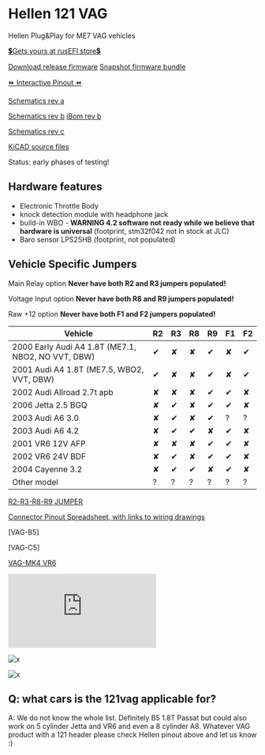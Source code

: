 # Hellen 121 VAG

Hellen Plug&Play for ME7 VAG vehicles

[💲Gets yours at rusEFI store💲](https://www.shop.rusefi.com/shop/p/hellen-121-vag)

[Download release firmware](https://github.com/rusefi/rusefi/releases/latest/download/rusefi_bundle_hellen121vag.zip)
[Snapshot firmware bundle](https://rusefi.com/build_server/rusefi_bundle_hellen121vag.zip)

[⏩ Interactive Pinout ⏪](https://rusefi.com/docs/pinouts/hellen/hellen121vag/)

[Schematics rev a](https://github.com/rusefi/hellen121vag/raw/main/boards/hellen121vag-a/board/hellen121vag-a-schematic.pdf)

[Schematics rev b](https://github.com/rusefi/hellen121vag/raw/main/boards/hellen121vag-b/board/hellen121vag-b-schematic.pdf)
[iBom rev b](https://rusefi.com/docs/ibom/hellen121vag-b-ibom.html)

[Schematics rev c](https://github.com/rusefi/hellen121vag/raw/main/boards/hellen121vag-c/board/hellen121vag-c-schematic.pdf)

[KiCAD source files](https://github.com/rusefi/hellen121vag)

Status: early phases of testing!

## Hardware features

* Electronic Throttle Body
* knock detection module with headphone jack
* build-in WBO - **WARNING 4.2 software not ready while we believe that hardware is universal** (footprint, stm32f042 not in stock at JLC)
* Baro sensor LPS25HB (footprint, not populated)

## Vehicle Specific Jumpers

Main Relay option **Never have both R2 and R3 jumpers populated!**

Voltage Input option **Never have both R8 and R9 jumpers populated!**

Raw +12 option **Never have both F1 and F2 jumpers populated!**

| Vehicle | R2 | R3 | R8 | R9 | F1 | F2 |
| --- | --- | --- | --- | --- | --- | --- |
| 2000 Early Audi A4 1.8T (ME7.1, NBO2, NO VVT, DBW) | ✔ | ✘ | ✘ | ✔ | ✘ | ✔ |
| 2001 Audi A4 1.8T (ME7.5, WBO2, VVT, DBW) | ✔ | ✘ | ✘ | ✔ | ✘ | ✔ |
| 2002 Audi Allroad 2.7t apb |  ✘ | ✘ | ✘ | ✔ | ✔ | ✘|
| 2006 Jetta 2.5 BGQ | ✘ | ✔ | ✘ | ✔ | ✔ | ✘ |
| 2003 Audi A6 3.0 | ✘ | ✔ | ✘ | ✔ | ? | ? |
| 2003 Audi A6 4.2 | ✘ | ✔ | ✔ | ✘ | ✔ | ✘ |
| 2001 VR6 12V AFP | ✘ | ✘ | ✘ | ✔ | ✔ | ✘ |
| 2002 VR6 24V BDF | ✘ | ✔ | ✘ | ✔ | ✔ | ✘|
| 2004 Cayenne 3.2 | ✘ | ✔ | ✔ | ✘ | ✔ | ✘|
| Other model | ? | ? | ? | ? | ? | ? |

[R2-R3-R8-R9 JUMPER](https://drive.google.com/file/d/1r4os5Ft1mQFYYcKLPqTyI-RTlIX4GPmx/view?usp=sharing)

[Connector Pinout Spreadsheet, with links to wiring drawings](https://docs.google.com/spreadsheets/d/1H0cZPAJFbpprgSu1Y8BiAYzXbqddvIn-Hhod4QCVQwk)

[VAG-B5]

[VAG-C5]

[VAG-MK4 VR6](mk4-vr6-wiring)

![x](https://rusefi.com/forum/download/file.php?id=7575)

![x](Hardware/Hellen/hellen121vag-b.jpg)

![x](Hardware/Hellen/hellen121vag-a.jpg)

## Q: what cars is the 121vag applicable for?

A: We do not know the whole list. Definitely B5 1.8T Passat but could also work on 5 cylinder Jetta and VR6 and even a 8 cylinder A8. Whatever VAG product with a 121 header please check Hellen pinout above and let us know :)
